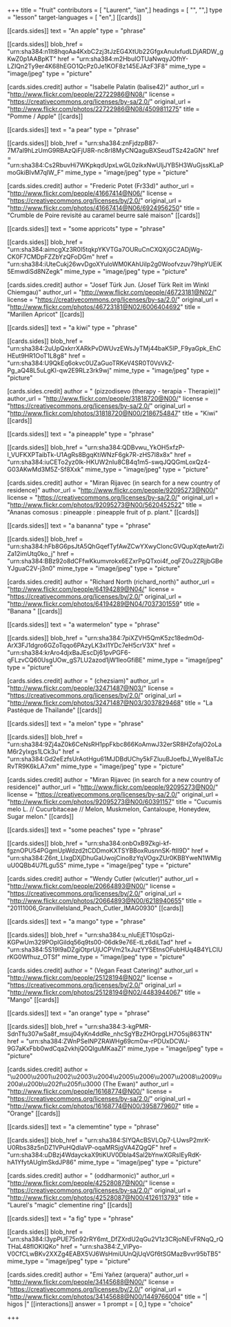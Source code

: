 +++
title = "fruit"
contributors = [ "Laurent", "ian",]
headings = [ "", "",]
type = "lesson"
target-languages = [ "en",]
[[cards]]

[[cards.sides]]
text = "An apple"
type = "phrase"

[[cards.sides]]
blob_href = "urn:sha384:n1It8hqoAa4KxbC2zj3tJzEG4XtUb22GfgxAnuIxfudLDjARDW_gKwZ0p1AABpKT"
href = "urn:sha384:m2HbuIOTUaNwqyJOfhY-LZIQn2Ty9er4K68hEGO1QcPz0Je1KOF8z145EJAzF3F8"
mime_type = "image/jpeg"
type = "picture"

[cards.sides.credit]
author = "Isabelle Palatin (balise42)"
author_url = "http://www.flickr.com/people/22722986@N08/"
license = "https://creativecommons.org/licenses/by-sa/2.0/"
original_url = "http://www.flickr.com/photos/22722986@N08/4509811275"
title = "Pomme / Apple"
[[cards]]

[[cards.sides]]
text = "a pear"
type = "phrase"

[[cards.sides]]
blob_href = "urn:sha384:znFjdzpB87-7M7al9hLzUmG9RBAzQiFjU8R-nc8rI8MyCNQaguBXSeudTSz42aGN"
href = "urn:sha384:Cs2RbuvHi7WKpkqdUpxLwGL0zikxNwUljJYB5H3WuGjssKLaPmoGkiBIvM7qIW_F"
mime_type = "image/jpeg"
type = "picture"

[cards.sides.credit]
author = "Frederic Potet (Fr33d)"
author_url = "http://www.flickr.com/people/41667414@N06/"
license = "https://creativecommons.org/licenses/by/2.0/"
original_url = "http://www.flickr.com/photos/41667414@N06/6924956250"
title = "Crumble de Poire revisité au caramel beurre salé maison"
[[cards]]

[[cards.sides]]
text = "some appricots"
type = "phrase"

[[cards.sides]]
blob_href = "urn:sha384:aimcgXz3R0l5tqkpYKVTGa7OURuCnCXQXjGC2ADjWg-CK0F7CMDpFZZbYzQFoDGm"
href = "urn:sha384:iUteCukj26wvDgoXYuloWM0KAhUiIp2g0Woofvzuv79hpYUEiK5EmwdiSd8NZegk"
mime_type = "image/jpeg"
type = "picture"

[cards.sides.credit]
author = "Josef Türk Jun. (Josef Türk Reit im Winkl Chiemgau)"
author_url = "http://www.flickr.com/people/46723181@N02/"
license = "https://creativecommons.org/licenses/by-sa/2.0/"
original_url = "http://www.flickr.com/photos/46723181@N02/6006404692"
title = "Marillen Apricot"
[[cards]]

[[cards.sides]]
text = "a kiwi"
type = "phrase"

[[cards.sides]]
blob_href = "urn:sha384:2uUpQxkrrXARkPvDWUvzEWsJyTMj44baK5lP_F9yaGpk_EhCHEut9HR1OoT1L8g8"
href = "urn:sha384:U9QkEq6okvc0UZaGuoTRKeV4SR0T0VsVkZ-Pg_aQ48L5uLgKl-qw2E9RLz3rk9wj"
mime_type = "image/jpeg"
type = "picture"

[cards.sides.credit]
author = " (pizzodisevo (therapy - terapia - Therapie))"
author_url = "http://www.flickr.com/people/31818720@N00/"
license = "https://creativecommons.org/licenses/by-sa/2.0/"
original_url = "http://www.flickr.com/photos/31818720@N00/2186754847"
title = "Kiwi"
[[cards]]

[[cards.sides]]
text = "a pineapple"
type = "phrase"

[[cards.sides]]
blob_href = "urn:sha384:QDBvwu_YkOH5xfzP-l_VUFKXPTaibTk-U1AgRs8BgqKtiWNzF6gk7R-zHS7I8x8x"
href = "urn:sha384:iuCETo2yz0lk-HKUW2nIu8CB4q1m5-swqJQQGmLoxQz4-G03AKwMd3M5Z-Sf8Xxk"
mime_type = "image/jpeg"
type = "picture"

[cards.sides.credit]
author = "Miran Rijavec (in search for a new country of residence)"
author_url = "http://www.flickr.com/people/92095273@N00/"
license = "https://creativecommons.org/licenses/by-sa/2.0/"
original_url = "http://www.flickr.com/photos/92095273@N00/5620452522"
title = "Ananas comosus : pineapple : pineapple fruit of p. plant."
[[cards]]

[[cards.sides]]
text = "a bananna"
type = "phrase"

[[cards.sides]]
blob_href = "urn:sha384:hFb8G6psJtA5QhGqefTyfAwZCwYXwyCloncGVQupXqteAwtrZiZa12imUtq0ko_j"
href = "urn:sha384:BBz92o8dCFfwKkumvrokx6EZxrPpQTxoi4f_oqFZ0u2ZRjjbGBeYJguaC2V-j3n0"
mime_type = "image/jpeg"
type = "picture"

[cards.sides.credit]
author = "Richard North (richard_north)"
author_url = "http://www.flickr.com/people/64194289@N04/"
license = "https://creativecommons.org/licenses/by/2.0/"
original_url = "http://www.flickr.com/photos/64194289@N04/7037301559"
title = "Banana "
[[cards]]

[[cards.sides]]
text = "a watermelon"
type = "phrase"

[[cards.sides]]
blob_href = "urn:sha384:7piXZVH5QmK5zc18edmOd-ArX3FJ1dgro6GZoTqqo6PAzyLK3xI1YDc7eH5crV3X"
href = "urn:sha384:krAro4djxBaJEscDj61pvPGF6-qFLzvCQ60UsgUOw_gS7LU2azod1jW1leoGfiBE"
mime_type = "image/jpeg"
type = "picture"

[cards.sides.credit]
author = " (chezsiam)"
author_url = "http://www.flickr.com/people/32471487@N03/"
license = "https://creativecommons.org/licenses/by/2.0/"
original_url = "http://www.flickr.com/photos/32471487@N03/3037829468"
title = "La Pastéque de Thaïlande"
[[cards]]

[[cards.sides]]
text = "a melon"
type = "phrase"

[[cards.sides]]
blob_href = "urn:sha384:9Zj4aZ0k6CeNsRH1ppFkbc866KoAmwJ32erSR8HZofajO2oLaM6r2yIxgs1LCk3u"
href = "urn:sha384:Gd2eEzfsUrAotHgu61MJDBdUChy5kFZluuBJoefbJ_Wyel8aTJcRvTR9K6kLA7xm"
mime_type = "image/jpeg"
type = "picture"

[cards.sides.credit]
author = "Miran Rijavec (in search for a new country of residence)"
author_url = "http://www.flickr.com/people/92095273@N00/"
license = "https://creativecommons.org/licenses/by-sa/2.0/"
original_url = "http://www.flickr.com/photos/92095273@N00/60391157"
title = "Cucumis melo L. // Cucurbitaceae // Melon, Muskmelon, Cantaloupe, Honeydew, Sugar melon."
[[cards]]

[[cards.sides]]
text = "some peaches"
type = "phrase"

[[cards.sides]]
blob_href = "urn:sha384:onbOxB9Zkgi-kf-fgznOPU54PGgmUpWdzd2tCDDmoKXTSYBBoxRusnnSK-ftIl9D"
href = "urn:sha384:Z6nt_LIxgDXjDhuGaUwojCino8zYqVOgxZUr0KBBYweN1WMlguU0QBb4U7fLgu5S"
mime_type = "image/jpeg"
type = "picture"

[cards.sides.credit]
author = "Wendy Cutler (wlcutler)"
author_url = "http://www.flickr.com/people/20664893@N00/"
license = "https://creativecommons.org/licenses/by/2.0/"
original_url = "http://www.flickr.com/photos/20664893@N00/6218940655"
title = "20111006_GranvilleIsland_Peach_Cutler_IMAG0930"
[[cards]]

[[cards.sides]]
text = "a mango"
type = "phrase"

[[cards.sides]]
blob_href = "urn:sha384:u_nluEjET10spGzi-KGPwUm329POplGildq56q9ts00-06dk9e76E-tLz6diLTad"
href = "urn:sha384:5S19I9aDZgiOtprUjUCPVm21xJuzYYSEtnsOFubHUq4B4YLClUrKG0Wfhuz_OTSf"
mime_type = "image/jpeg"
type = "picture"

[cards.sides.credit]
author = " (Vegan Feast Catering)"
author_url = "http://www.flickr.com/people/25128194@N02/"
license = "https://creativecommons.org/licenses/by/2.0/"
original_url = "http://www.flickr.com/photos/25128194@N02/4483944067"
title = "Mango"
[[cards]]

[[cards.sides]]
text = "an orange"
type = "phrase"

[[cards.sides]]
blob_href = "urn:sha384:3-kgPMR-SdnTfu307wSa8f_msuj04yKn4ddRe_nhcSgYBzZHOrpgLH7O5sj863TN"
href = "urn:sha384:ZWnPSeINPZRAWHg69cm0w-rPDUxDCWJ-9G7aKxFbb0wdCqa2vkhjQ0QlguMKaaZI"
mime_type = "image/jpeg"
type = "picture"

[cards.sides.credit]
author = "\u2000\u2001\u2002\u2003\u2004\u2005\u2006\u2007\u2008\u2009\u200a\u200b\u202f\u205f\u3000 (The Ewan)"
author_url = "http://www.flickr.com/people/16168774@N00/"
license = "https://creativecommons.org/licenses/by-sa/2.0/"
original_url = "http://www.flickr.com/photos/16168774@N00/3958779607"
title = "Orange"
[[cards]]

[[cards.sides]]
text = "a clememtine"
type = "phrase"

[[cards.sides]]
blob_href = "urn:sha384:SIYQAcBSVLOp7-LUwsP2mrK-U0Rbs38z5nDZ1VPuHQdIaVP-oqaMRSjgVA4ZQgQF"
href = "urn:sha384:uDBzj4WdayckaX9tiKUV0Dbla4Sal2bYnwXGRsIEyRdK-hA1YfytAUglmSkdJP86"
mime_type = "image/jpeg"
type = "picture"

[cards.sides.credit]
author = " (oddharmonic)"
author_url = "http://www.flickr.com/people/42528087@N00/"
license = "https://creativecommons.org/licenses/by-sa/2.0/"
original_url = "http://www.flickr.com/photos/42528087@N00/4126113793"
title = "Laurel's \"magic\" clementine ring"
[[cards]]

[[cards.sides]]
text = "a fig"
type = "phrase"

[[cards.sides]]
blob_href = "urn:sha384:l3ypPUE75n92rRY6mt_DfZXrdU2qGu2V1z3CRjoNEvFRNqQ_rQTHaL48fIOKIQKo"
href = "urn:sha384:Z_VIPyo-V0CfCLwBKv2XXZg4EABX5VJ6WsHmiUUnQjUqVGf6tSGMazBvvr95bTB5"
mime_type = "image/jpeg"
type = "picture"

[cards.sides.credit]
author = "Emi Yañez (arquera)"
author_url = "http://www.flickr.com/people/34145688@N00/"
license = "https://creativecommons.org/licenses/by/2.0/"
original_url = "http://www.flickr.com/photos/34145688@N00/1449766004"
title = "| higos |"
[[interactions]]
answer = 1
prompt = [ 0,]
type = "choice"

+++
